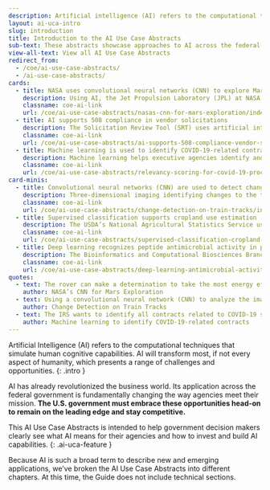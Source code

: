 ```yaml
---
description: Artificial intelligence (AI) refers to the computational techniques that simulate human cognitive capabilities. AI will transform most, if not every aspect of humanity, which presents a range of challenges and opportunities. 
layout: ai-uca-intro
slug: introduction
title: Introduction to the AI Use Case Abstracts 
sub-text: These abstracts showcase approaches to AI across the federal government.
view-all-text: View all AI Use Case Abstracts
redirect_from:
  - /coe/ai-use-case-abstracts/
  - /ai-use-case-abstracts/
cards:
  - title: NASA uses convolutional neural networks (CNN) to explore Mars
    description: Using AI, the Jet Propulsion Laboratory (JPL) at NASA hopes to be able to provide robust information on the surface of Mars to scientists to help them learn about the planet and plan daily missions.
    classname: coe-ai-link
    url: /coe/ai-use-case-abstracts/nasas-cnn-for-mars-exploration/index.html
  - title: AI supports 508 compliance in vendor solicitations
    description: The Solicitation Review Tool (SRT) uses artificial intelligence to review all proposals for vendors to provide services in SAM.gov for appropriate Section 508 language.
    classname: coe-ai-link
    url: /coe/ai-use-case-abstracts/ai-supports-508-compliance-vendor-solicitations/index.html
  - title: Machine learning is used to identify COVID-19-related contracts 
    description: Machine learning helps executive agencies identify and track contracts associated with the COVID-19 pandemic response.
    classname: coe-ai-link
    url: /coe/ai-use-case-abstracts/relevancy-scoring-for-covid-19-procurement/index.html
card-minis:
  - title: Convolutional neural networks (CNN) are used to detect change on train tracks
    description: Three-dimensional imaging identifying changes to the tracks can help keep the railways safe.
    classname: coe-ai-link
    url: /coe/ai-use-case-abstracts/change-detection-on-train-tracks/index.html
  - title: Supervised classification supports cropland use estimation
    description: The USDA’s National Agricultural Statistics Service uses a decision-tree supervised classification method to identify agricultural land cover.
    classname: coe-ai-link
    url: /coe/ai-use-case-abstracts/supervised-classification-cropland-use-estimation/index.html
  - title: Deep learning recognizes peptide antimicrobial activity in proteins
    description: The Bioinformatics and Computational Biosciences Branch at NIAID uses deep neural networks (DNN) to fight antibiotic resistance.
    classname: coe-ai-link
    url: /coe/ai-use-case-abstracts/deep-learning-antimicrobial-activity-proteins/index.html
quotes:
  - text: The rover can make a determination to take the most energy efficient path, in what NASA calls “energy-optimal auto navigation.
    author: NASA’s CNN for Mars Exploration
  - text: Using a convolutional neural network (CNN) to analyze the images at two points in time, the FRA can now detect changes that might impact the safe use of the tracks and plan for needed maintenance.
    author: Change Detection on Train Tracks
  - text: The IRS wants to identify all contracts related to COVID-19 spending in order to create a comprehensive inventory. 
    author: Machine learning to identify COVID-19-related contracts
---
```


Artificial Intelligence (AI) refers to the computational techniques that simulate human cognitive capabilities. AI will transform most, if not every aspect of humanity, which presents a range of challenges and opportunities. 
{: .intro }

AI has already revolutionized the business world. Its application across the federal government is fundamentally changing the way agencies meet their mission. **The U.S. government must embrace these opportunities head-on to remain on the leading edge and stay competitive.**

This AI Use Case Abstracts is intended to help government decision makers clearly see what AI means for their agencies and how to invest and build AI capabilities.
{: .ai-uca-feature }

Because AI is such a broad term to describe new and emerging applications, we’ve broken the AI Use Case Abstracts into different chapters. At this time, the Guide does not include technical sections. 

